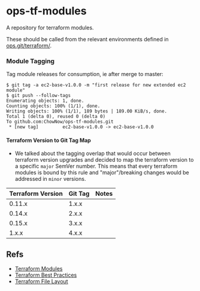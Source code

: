 # ops-tf-modules

A repository for terraform modules.

These should be called from the relevant environments defined in [ops.git/terraform/](https://github.com/ChowNow/ops/tree/master/terraform).



### Module Tagging

Tag module releases for consumption, ie after merge to master:
```
$ git tag -a ec2-base-v1.0.0 -m "first release for new extended ec2 module"
$ git push --follow-tags
Enumerating objects: 1, done.
Counting objects: 100% (1/1), done.
Writing objects: 100% (1/1), 189 bytes | 189.00 KiB/s, done.
Total 1 (delta 0), reused 0 (delta 0)
To github.com:ChowNow/ops-tf-modules.git
 * [new tag]         ec2-base-v1.0.0 -> ec2-base-v1.0.0
```


#### Terraform Version to Git Tag Map

* We talked about the tagging overlap that would occur between terraform version upgrades and decided to map the terraform version to a specific `major` SemVer number. This means that every terraform modules is bound by this rule and "major"/breaking changes would be addressed in `minor` versions.

| Terraform Version | Git Tag | Notes |
| :---------------- | :------ | :---- |
| 0.11.x            | 1.x.x   |       |
| 0.14.x            | 2.x.x   |       |
| 0.15.x            | 3.x.x   |       |
| 1.x.x             | 4.x.x   |       |

## Refs

* [Terraform Modules](https://chownow.atlassian.net/wiki/spaces/CE/pages/789709050/Terraform+Modules)
* [Terraform Best Practices](https://chownow.atlassian.net/wiki/spaces/CE/pages/796360739/Terraform+Best+Practices)
* [Terraform File Layout](https://chownow.atlassian.net/wiki/spaces/CE/pages/865567399/Terraform+Restructure)
